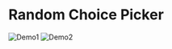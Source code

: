 # Random Choice Picker

![Demo1](https://user-images.githubusercontent.com/77098480/192151494-779fda95-5d8b-4aee-8c57-96403a271558.png)
![Demo2](https://user-images.githubusercontent.com/77098480/192151521-ed7722c0-ebc3-4a44-889f-12388ad5b390.png)
